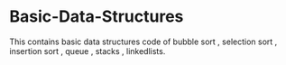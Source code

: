 # Basic-Data-Structures
This contains basic data structures code of bubble sort  , selection sort , insertion sort , queue , stacks , linkedlists.
